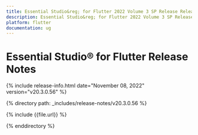 ```yaml
---
title: Essential Studio&reg; for Flutter 2022 Volume 3 SP Release Release Notes  
description: Essential Studio&reg; for Flutter 2022 Volume 3 SP Release Release Notes  
platform: flutter
documentation: ug
---
```


# Essential Studio&reg; for Flutter  Release Notes  

{% include release-info.html date="November 08, 2022"  version="v20.3.0.56" %} 

{% directory path: _includes/release-notes/v20.3.0.56 %}

{% include {{file.url}} %}

{% enddirectory %}